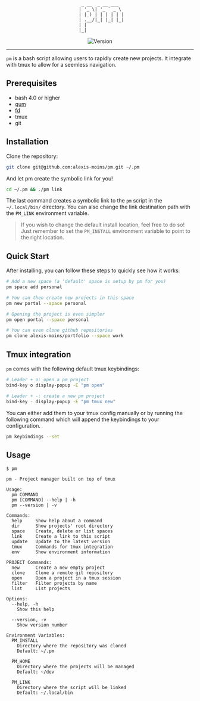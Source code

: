 <div align='center'>

```
                  
                  
  _ __  _ __ ___  
 | '_ \| '_ ` _ \ 
 | |_) | | | | | |
 | .__/|_| |_| |_|
 | |              
 |_|              
```

![Version](https://img.shields.io/badge/version-1.3.0-blue.svg)

</div>

---

`pm` is a bash script allowing users to rapidly create new projects. It integrate with tmux to allow for a seemless navigation.

## Prerequisites

- bash 4.0 or higher
- [gum](https://github.com/charmbracelet/gum)
- [fd](https://github.com/sharkdp/fd)
- tmux
- git


## Installation

Clone the repository:
```bash
git clone git@github.com:alexis-moins/pm.git ~/.pm
```

And let pm create the symbolic link for you!
```bash
cd ~/.pm && ./pm link
```

The last command creates a symbolic link to the `pm` script in the `~/.local/bin/` directory. You can also change the link destination path with the `PM_LINK` environment variable.

> If you wish to change the default install location, feel free to do so! Just remember to set the `PM_INSTALL` environment variable to point to the right location.

## Quick Start

After installing, you can follow these steps to quickly see how it works:

```bash
# Add a new space (a 'default' space is setup by pm for you)
pm space add personal

# You can then create new projects in this space
pm new portal --space personal

# Opening the project is even simpler
pm open portal --space personal

# You can even clone github repositories
pm clone alexis-moins/portfolio --space work
```

## Tmux integration

`pm` comes with the following default tmux keybindings:
```bash
# Leader + o: open a pm project
bind-key o display-popup -E "pm open"

# Leader + -: create a new pm project
bind-key - display-popup -E "pm tmux new"
```

You can either add them to your tmux config manually or by running the following command which will append the keybindings to your configuration.
```bash
pm keybindings --set
```

## Usage

```
$ pm

pm - Project manager built on top of tmux

Usage:
  pm COMMAND
  pm [COMMAND] --help | -h
  pm --version | -v

Commands:
  help     Show help about a command
  dir      Show projects' root directory
  space    Create, delete or list spaces
  link     Create a link to this script
  update   Update to the latest version
  tmux     Commands for tmux integration
  env      Show environment information

PROJECT Commands:
  new      Create a new empty project
  clone    Clone a remote git repository
  open     Open a project in a tmux session
  filter   Filter projects by name
  list     List projects

Options:
  --help, -h
    Show this help

  --version, -v
    Show version number

Environment Variables:
  PM_INSTALL
    Directory where the repository was cloned
    Default: ~/.pm

  PM_HOME
    Directory where the projects will be managed
    Default: ~/dev

  PM_LINK
    Directory where the script will be linked
    Default: ~/.local/bin
```
